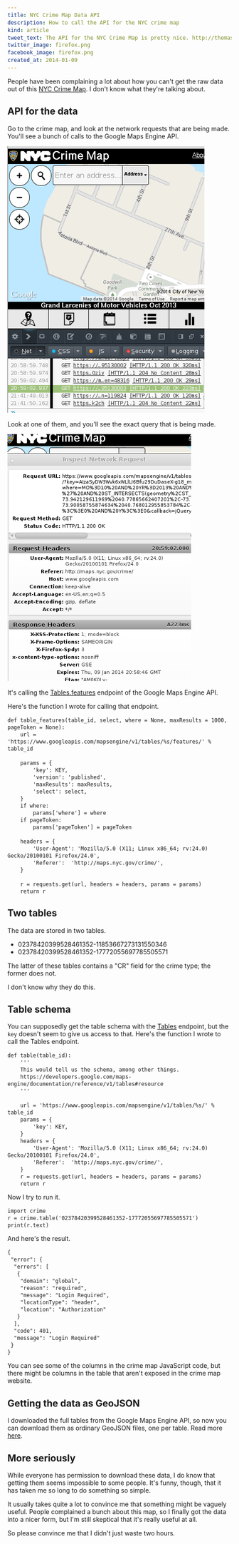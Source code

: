 ```yaml
---
title: NYC Crime Map Data API
description: How to call the API for the NYC crime map
kind: article
tweet_text: The API for the NYC Crime Map is pretty nice. http://thomaslevine.com/!/nyc-crime-map https://github.com/tlevine/nyc-crime-map
twitter_image: firefox.png
facebook_image: firefox.png
created_at: 2014-01-09
---
```

People have been complaining a lot about how you can't get the raw data out of this
[NYC Crime Map](http://maps.nyc.gov/crime/). I don't know what they're talking about.

## API for the data
Go to the crime map, and look at the network requests that are being made.
You'll see a bunch of calls to the Google Maps Engine API.

![A network request in the console in Firefox](firefox.png)

Look at one of them, and you'll see the exact query that is being made.

![A window with more information about the request](request-window.png)

It's calling the
[Tables.features](https://developers.google.com/maps-engine/documentation/reference/v1/tables/features)
endpoint of the Google Maps Engine API.

Here's the function I wrote for calling that endpoint.

    def table_features(table_id, select, where = None, maxResults = 1000, pageToken = None):
        url = 'https://www.googleapis.com/mapsengine/v1/tables/%s/features/' % table_id

        params = {
            'key': KEY,
            'version': 'published',
            'maxResults': maxResults,
            'select': select,
        }
        if where:
            params['where'] = where
        if pageToken:
            params['pageToken'] = pageToken

        headers = {
            'User-Agent': 'Mozilla/5.0 (X11; Linux x86_64; rv:24.0) Gecko/20100101 Firefox/24.0',
            'Referer':  'http://maps.nyc.gov/crime/',
        }

        r = requests.get(url, headers = headers, params = params)
        return r

## Two tables
The data are stored in two tables.

* 02378420399528461352-11853667273131550346
* 02378420399528461352-17772055697785505571

The latter of these tables contains a "CR" field for the crime type;
the former does not.

I don't know why they do this.

## Table schema
You can supposedly get the table schema with the
[Tables](https://developers.google.com/maps-engine/documentation/reference/v1/tables/get)
endpoint, but the `key` doesn't seem to give us access to that.
Here's the function I wrote to call the Tables endpoint.

    def table(table_id):
        '''
        This would tell us the schema, among other things.
        https://developers.google.com/maps-engine/documentation/reference/v1/tables#resource
        '''

        url = 'https://www.googleapis.com/mapsengine/v1/tables/%s/' % table_id
        params = {
            'key': KEY,
        }
        headers = {
            'User-Agent': 'Mozilla/5.0 (X11; Linux x86_64; rv:24.0) Gecko/20100101 Firefox/24.0',
            'Referer':  'http://maps.nyc.gov/crime/',
        }
        r = requests.get(url, headers = headers, params = params)
        return r

Now I try to run it.

    import crime
    r = crime.table('02378420399528461352-17772055697785505571')
    print(r.text)

And here's the result.

    {
     "error": {
      "errors": [
       {
        "domain": "global",
        "reason": "required",
        "message": "Login Required",
        "locationType": "header",
        "location": "Authorization"
       }
      ],
      "code": 401,
      "message": "Login Required"
     }
    }

You can see some of the columns in the crime map JavaScript code, but there
might be columns in the table that aren't exposed in the crime map website.

## Getting the data as GeoJSON
I downloaded the full tables from the Google Maps Engine API,
so now you can download them as ordinary GeoJSON files, one per table.
Read more [here](https://github.com/tlevine/nyc-crime-map).

## More seriously
While everyone has permission to download these data, I do know that getting
them seems impossible to some people. It's funny, though, that it has taken
me so long to do something so simple.

It usually takes quite a lot to convince me that something might be vaguely
useful. People complained a bunch about this map, so I finally got the
data into a nicer form, but I'm still skeptical that it's really useful at all.

So please convince me that I didn't just waste two hours.
